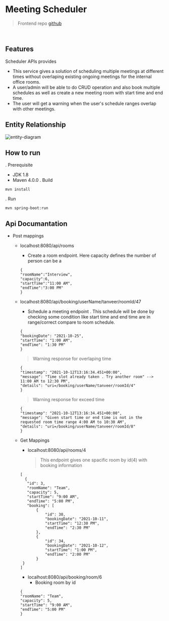 
# Meeting Scheduler
> Frontend repo [github](https://github.com/tanveer-rajeev/Meeting-Scheduler-react)
<br/>

## Features

Scheduler APIs provides
* This service gives a solution of scheduling multiple meetings at different times without overlaping existing ongoing meetings for the internal office rooms. 
* A user/admin will be able to do CRUD operation and also book multiple schedules as well as create a new meeting room with start time and end time.
* The user will get a warning when the user's schedule ranges overlap with other meetings.

## Entity Relationship
![entity-diagram](https://user-images.githubusercontent.com/39630470/136958431-03116b5c-6b67-44ac-b840-b00f93c3d83a.PNG)

## How to run

. Prerequisite
* JDK 1.8
* Maven 4.0.0
. Build
```
mvn install
```
. Run 
```
mvn spring-boot:run
```

## Api Documantation 
* Post mappings
   * localhost:8080/api/rooms
      - Create a room endpoint. Here capacity defines the number of person can be a
      ```
      {
     "roomName":"Interview",
     "capacity":6,
     "startTime":"11:00 AM",
     "endTime":"3:00 PM"
     }
     ```
   * localhost:8080/api/booking/userName/tanveer/roomId/47
      - Schedule a meeting endpoint . This schedule will be done by checking some condition like start time and end time are in range/correct compare to room schedule.
     ```
     {
     "bookingDate": "2021-10-25",
     "startTime": "1:00 AM",
     "endTime": "1:30 PM"
     }
     
     ```
     > Warning response for overlaping time
     ```
     {
     "timestamp": "2021-10-12T13:16:34.451+00:00",
     "message": "Time slot already taken . Try another room" --> 11:00 AM to 12:30 PM",
     "details": "uri=/booking/userName/tanveer/roomId/4"
     }
     ```
     > Warning response for exceed time
     ```
     {
     "timestamp": "2021-10-12T13:16:34.451+00:00",
     "message": "Given start time or end time is not in the requested room time range 4:00 AM to 10:30 AM",
     "details": "uri=/booking/userName/tanveer/roomId/8"
     }
     ```
   * Get Mappings
     
      - localhost:8080/api/rooms/4 
        > This endpoint gives one spacific room by id(4) with booking information
     ```
     [
       {
        "id": 3,
        "roomName": "Team",
        "capacity": 5,
        "startTime": "9:00 AM",
        "endTime": "5:00 PM",
        "booking": [
            {
                "id": 30,
                "bookingDate": "2021-10-11",
                "startTime": "12:30 PM",
                "endTime": "2:30 PM"
            },
            {
                "id": 34,
                "bookingDate": "2021-10-12",
                "startTime": "1:00 PM",
                "endTime": "2:00 PM"
            }
      }
     ]
     ```
      - localhost:8080/api/booking/room/6
         - Booking room by id
     ```
     {
     "roomName": "Team",
     "capacity": 5,
     "startTime": "9:00 AM",
     "endTime": "5:00 PM"
     }
     ```

